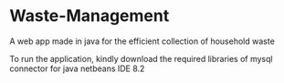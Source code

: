 # Waste-Management
A web app made in java for the efficient collection of household waste

To run the application, kindly download the required libraries of mysql connector for java netbeans IDE 8.2
